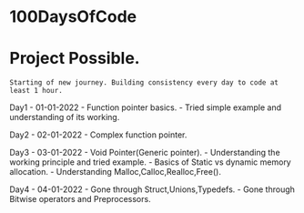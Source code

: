 # 100DaysOfCode
# Project Possible.
	Starting of new journey. Building consistency every day to code at least 1 hour.

Day1 - 01-01-2022
	- Function pointer basics.
	- Tried simple example and understanding of its working.

Day2 - 02-01-2022
	- Complex function pointer.
	
Day3 - 03-01-2022
	- Void Pointer(Generic pointer).
	- Understanding the working principle and tried example.
	- Basics of Static vs dynamic memory allocation.
	- Understanding Malloc,Calloc,Realloc,Free().

Day4 - 04-01-2022
	- Gone through Struct,Unions,Typedefs.
	- Gone through Bitwise operators and Preprocessors.

